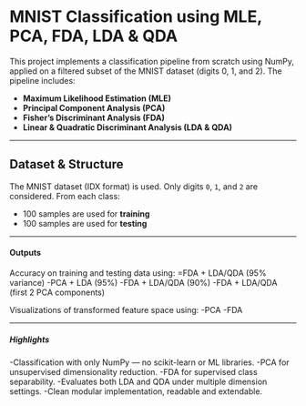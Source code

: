 # MNIST Classification using MLE, PCA, FDA, LDA & QDA

This project implements a classification pipeline from scratch using NumPy, applied on a filtered subset of the MNIST dataset (digits 0, 1, and 2). The pipeline includes:

- **Maximum Likelihood Estimation (MLE)**
- **Principal Component Analysis (PCA)**
- **Fisher’s Discriminant Analysis (FDA)**
- **Linear & Quadratic Discriminant Analysis (LDA & QDA)**

---

## Dataset & Structure

The MNIST dataset (IDX format) is used. Only digits `0`, `1`, and `2` are considered. From each class:
- 100 samples are used for **training**
- 100 samples are used for **testing**

---

#### Outputs

Accuracy on training and testing data using:
=FDA + LDA/QDA (95% variance)
-PCA + LDA (95%)
-FDA + LDA/QDA (90%)
-FDA + LDA/QDA (first 2 PCA components)

Visualizations of transformed feature space using:
-PCA
-FDA

---

##### Highlights

-Classification with only NumPy — no scikit-learn or ML libraries.
-PCA for unsupervised dimensionality reduction.
-FDA for supervised class separability.
-Evaluates both LDA and QDA under multiple dimension settings.
-Clean modular implementation, readable and extendable.
